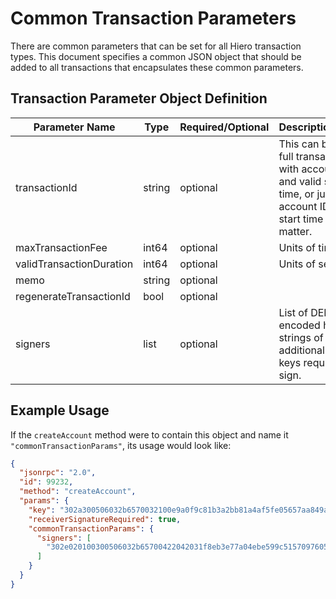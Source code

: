 # Common Transaction Parameters

There are common parameters that can be set for all Hiero transaction types. This document specifies a common JSON object that should be added to all transactions that encapsulates these common parameters.

## Transaction Parameter Object Definition

| Parameter Name           | Type         | Required/Optional | Description/Notes                                                                                                                  |
|--------------------------|--------------|-------------------|------------------------------------------------------------------------------------------------------------------------------------|
| transactionId            | string       | optional          | This can be the full transaction ID with account ID and valid start time, or just the account ID if the start time doesn't matter. |
| maxTransactionFee        | int64        | optional          | Units of tinybars                                                                                                                  |
| validTransactionDuration | int64        | optional          | Units of seconds                                                                                                                   |
| memo                     | string       | optional          |                                                                                                                                    |
| regenerateTransactionId  | bool         | optional          |                                                                                                                                    |
| signers                  | list<string> | optional          | List of DER-encoded hex strings of all additional private keys required to sign.                                                   |

## Example Usage

If the `createAccount` method were to contain this object and name it `"commonTransactionParams"`, its usage would look like:

```json
{
  "jsonrpc": "2.0",
  "id": 99232,
  "method": "createAccount",
  "params": {
    "key": "302a300506032b6570032100e9a0f9c81b3a2bb81a4af5fe05657aa849a3b9b0705da1fb52f331f42cf4b496",
    "receiverSignatureRequired": true,
    "commonTransactionParams": {
      "signers": [
        "302e020100300506032b65700422042031f8eb3e77a04ebe599c51570976053009e619414f26bdd39676a5d3b2782a1d"
      ]
    }
  }
}
```
